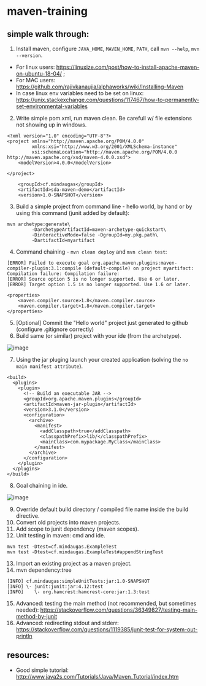 # maven-training

## simple walk through:

1. Install maven, configure `JAVA_HOME`, `MAVEN_HOME`, `PATH`, call `mvn --help`, `mvn --version`.
- For linux users: https://linuxize.com/post/how-to-install-apache-maven-on-ubuntu-18-04/ ;
- For MAC users: https://github.com/rajivkanaujia/alphaworks/wiki/Installing-Maven
- In case linux env variables need to be set on linux: https://unix.stackexchange.com/questions/117467/how-to-permanently-set-environmental-variables
2. Write simple pom.xml, run maven clean. Be carefull w/ file extensions not showing up in windows.
```
<?xml version="1.0" encoding="UTF-8"?>
<project xmlns="http://maven.apache.org/POM/4.0.0"
         xmlns:xsi="http://www.w3.org/2001/XMLSchema-instance"
         xsi:schemaLocation="http://maven.apache.org/POM/4.0.0 http://maven.apache.org/xsd/maven-4.0.0.xsd">
    <modelVersion>4.0.0</modelVersion>

</project>
```
```
    <groupId>cf.mindaugas</groupId>
    <artifactId>sda-maven-demo</artifactId>
    <version>1.0-SNAPSHOT</version>
```
3. Build a simple project from command line - hello world, by hand or by using this command (junit added by default):
```
mvn archetype:generate\
         -DarchetypeArtifactId=maven-archetype-quickstart\
         -DinteractiveMode=false -DgroupId=my.pkg.path\
         -DartifactId=myartifact
```
4. Command chaining - `mvn clean deploy` and `mvn clean test`:
```
[ERROR] Failed to execute goal org.apache.maven.plugins:maven-compiler-plugin:3.1:compile (default-compile) on project myartifact: Compilation failure: Compilation failure:
[ERROR] Source option 5 is no longer supported. Use 6 or later.
[ERROR] Target option 1.5 is no longer supported. Use 1.6 or later.
```
```
<properties>
    <maven.compiler.source>1.8</maven.compiler.source>
    <maven.compiler.target>1.8</maven.compiler.target>
</properties>
```
5. [Optional] Commit the "Hello world" project just generated to github (configure .gitignore correctly)
6. Build same (or similar) project with your ide (from the archetype).

![image](https://user-images.githubusercontent.com/7895269/53935028-91bb4580-40ad-11e9-8258-ccccf9f0de35.png)

7. Using the jar pluging launch your created application (solving the `no main manifest attribute`).

```
<build>
  <plugins>
    <plugin>
      <!-- Build an executable JAR -->
      <groupId>org.apache.maven.plugins</groupId>
      <artifactId>maven-jar-plugin</artifactId>
      <version>3.1.0</version>
      <configuration>
        <archive>
          <manifest>
            <addClasspath>true</addClasspath>
            <classpathPrefix>lib/</classpathPrefix>
            <mainClass>com.mypackage.MyClass</mainClass>
          </manifest>
        </archive>
      </configuration>
    </plugin>
  </plugins>
</build>
```

8. Goal chaining in ide.

![image](https://user-images.githubusercontent.com/7895269/59968469-10e06680-9543-11e9-839d-3e7f4a51a189.png)

9. Override default build directory / compiled file name inside the build directive.
10. Convert old projects into maven projects.
11. Add scope to junit dependency (maven scopes).
12. Unit testing in maven: cmd and ide.
```
mvn test -Dtest=cf.mindaugas.ExampleTest
mvn test -Dtest=cf.mindaugas.ExampleTest#appendStringTest
```
13. Import an existing project as a maven project.
14. mvn dependency:tree
```
[INFO] cf.mindaugas:simpleUnitTests:jar:1.0-SNAPSHOT
[INFO] \- junit:junit:jar:4.12:test
[INFO]    \- org.hamcrest:hamcrest-core:jar:1.3:test
```

15. Advanced: testing the main method (not recommended, but sometimes needed): https://stackoverflow.com/questions/36349827/testing-main-method-by-junit
16. Advanced: redirecting stdout and stderr: https://stackoverflow.com/questions/1119385/junit-test-for-system-out-println

## resources:

- Good simple tutorial: http://www.java2s.com/Tutorials/Java/Maven_Tutorial/index.htm
